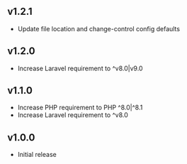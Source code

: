 ## v1.2.1

+ Update file location and change-control config defaults

## v1.2.0

+ Increase Laravel requirement to ^v8.0|v9.0

## v1.1.0

+ Increase PHP requirement to PHP ^8.0|^8.1
+ Increase Laravel requirement to ^v8.0

## v1.0.0

+ Initial release